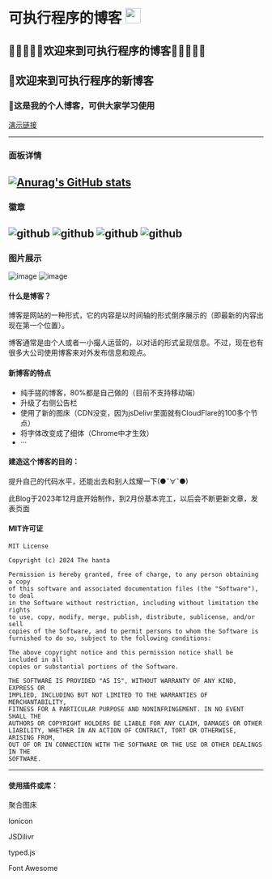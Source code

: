 # 可执行程序的博客 <img src="https://raw.githubusercontent.com/MartinHeinz/MartinHeinz/master/wave.gif" width="30px">
## 🎉🎉🥳🎄🏮欢迎来到可执行程序的博客🏮🎄🥳🎉🎉
## 🥳欢迎来到可执行程序的新博客
### 🤗这是我的个人博客，可供大家学习使用
[演示链接](https://exef-star.github.io/blog/)

--------------
### 面板详情
[![Anurag's GitHub stats](https://github-readme-stats.vercel.app/api?username=exef-star&show=reviews,discussions_started,discussions_answered,prs_merged,prs_merged_percentage)](https://github.com/anuraghazra/github-readme-stats)
--------------
### 徽章
![github](https://img.shields.io/badge/license-MIT-blue.svg)
![github](https://img.shields.io/npm/dm/vue.svg)
![github](https://img.shields.io/circleci/build/github/vuejs/vue/dev.svg)
![github](https://img.shields.io/codecov/c/github/vuejs/vue/dev.svg)
---------------
### 图片展示
![image](https://cdn.jsdelivr.net/gh/exef-star/blog@main/img/README.md/2024-04-13%20195430.png)
![image](https://cdn.jsdelivr.net/gh/exef-star/blog@main/img/README.md/2024-04-13%20195500.png)
#### 什么是博客？

博客是网站的一种形式，它的内容是以时间轴的形式倒序展示的（即最新的内容出现在第一个位置）。

博客通常是由个人或者一小撮人运营的，以对话的形式呈现信息。不过，现在也有很多大公司使用博客来对外发布信息和观点。

#### 新博客的特点

- 纯手搓的博客，80%都是自己做的（目前不支持移动端）
- 升级了右侧公告栏
- 使用了新的图床（CDN没变，因为jsDelivr里面就有CloudFlare的100多个节点）
- 将字体改变成了细体（Chrome中才生效）
- ···

#### 建造这个博客的目的：

提升自己的代码水平，还能出去和别人炫耀一下(●ˇ∀ˇ●)

此Blog于2023年12月底开始制作，到2月份基本完工，以后会不断更新文章，发表页面

#### MIT许可证

```
MIT License

Copyright (c) 2024 The hanta

Permission is hereby granted, free of charge, to any person obtaining a copy
of this software and associated documentation files (the "Software"), to deal
in the Software without restriction, including without limitation the rights
to use, copy, modify, merge, publish, distribute, sublicense, and/or sell
copies of the Software, and to permit persons to whom the Software is
furnished to do so, subject to the following conditions:

The above copyright notice and this permission notice shall be included in all
copies or substantial portions of the Software.

THE SOFTWARE IS PROVIDED "AS IS", WITHOUT WARRANTY OF ANY KIND, EXPRESS OR
IMPLIED, INCLUDING BUT NOT LIMITED TO THE WARRANTIES OF MERCHANTABILITY,
FITNESS FOR A PARTICULAR PURPOSE AND NONINFRINGEMENT. IN NO EVENT SHALL THE
AUTHORS OR COPYRIGHT HOLDERS BE LIABLE FOR ANY CLAIM, DAMAGES OR OTHER
LIABILITY, WHETHER IN AN ACTION OF CONTRACT, TORT OR OTHERWISE, ARISING FROM,
OUT OF OR IN CONNECTION WITH THE SOFTWARE OR THE USE OR OTHER DEALINGS IN THE
SOFTWARE.
```
---------------
#### 使用插件或库：

聚合图床

lonicon

JSDilivr

typed.js

Font Awesome
